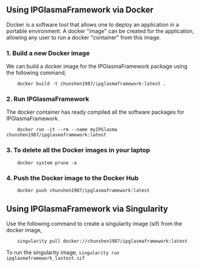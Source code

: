 ## Using IPGlasmaFramework via Docker

Docker is a software tool that allows one to deploy an application in a portable environment. A docker "image" can be created for the application, allowing any user to run a docker "container" from this image.

### 1. Build a new Docker image
We can build a docker image for the IPGlasmaFramework package using the following command,

```
	docker build -t chunshen1987/ipglasmaframework:latest .
```

### 2. Run IPGlasmaFramework
The docker container has ready compiled all the software packages for IPGlasmaFramework.

```
    docker run -it --rm --name myIPGlasma chunshen1987/ipglasmaframework:latest
```

### 3. To delete all the Docker images in your laptop

```
    docker system prune -a
```

### 4. Push the Docker image to the Docker Hub

```
    docker push chunshen1987/ipglasmaframework:latest
```

## Using IPGlasmaFramework via Singularity

Use the following command to create a singularity image (sif) from the
docker image,

```
    singularity pull docker://chunshen1987/ipglasmaframework:latest
```

To run the singularity image, `singularity run ipglasmaframework_lastest.sif`

